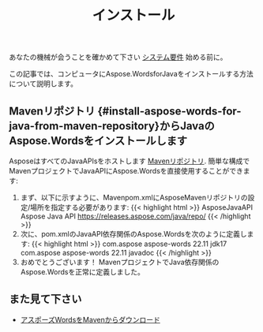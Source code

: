 ﻿---
title: インストール
second_title: Aspose.WordsのためのJava
articleTitle: インストール
linktitle: インストール
description: "MavenリポジトリからJavaのAspose.Wordsをインストールします。 あなたのpom.xmlのJava依存関係のAspose.Wordsを定義します"
type: docs
weight: 10
url: /ja/java/installation/
timestamp: 2024-01-27-14-07-04
---

あなたの機械が会うことを確かめて下さい [システム要件](/words/java/system-requirements/) 始める前に。

この記事では、コンピュータにAspose.WordsforJavaをインストールする方法について説明します。

## Mavenリポジトリ {#install-aspose-words-for-java-from-maven-repository}からJavaのAspose.Wordsをインストールします

AsposeはすべてのJavaAPIsをホストします [Mavenリポジトリ](https://releases.aspose.com/words/java/). 簡単な構成でMavenプロジェクトでJavaAPIにAspose.Wordsを直接使用することができます:

1. まず、以下に示すように、Mavenpom.xmlにAsposeMavenリポジトリの設定/場所を指定する必要があります:
	{{< highlight html >}}
	<repositories>
		<repository>
			<id>AsposeJavaAPI</id>
			<name>Aspose Java API</name>
			<url>https://releases.aspose.com/java/repo/</url>
		</repository>
	</repositories>
	{{< /highlight >}}
2. 次に、pom.xmlのJavaAPI依存関係のAspose.Wordsを次のように定義します:
	{{< highlight html >}}
	<dependencies>
		<dependency>
			<groupId>com.aspose</groupId>
			<artifactId>aspose-words</artifactId>
			<version>22.11</version>
			<classifier>jdk17</classifier>
		</dependency>
		<dependency>
			<groupId>com.aspose</groupId>
			<artifactId>aspose-words</artifactId>
			<version>22.11</version>
			<classifier>javadoc</classifier>
		</dependency>
	</dependencies>
	{{< /highlight >}}
3. おめでとうございます！ MavenプロジェクトでJava依存関係のAspose.Wordsを正常に定義しました。

## また見て下さい

* [アスポーズWordsをMavenからダウンロード](https://releases.aspose.com/words/java/)
